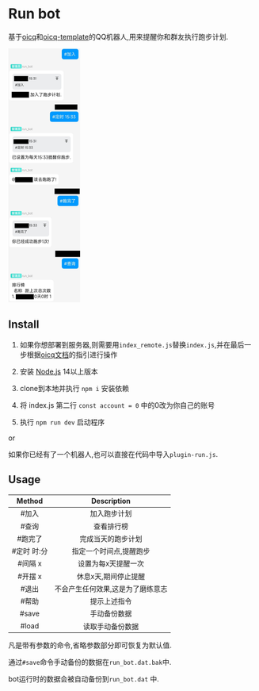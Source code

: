 # Run bot

基于[oicq](https://github.com/takayama-lily/oicq)和[oicq-template](https://github.com/takayama-lily/oicq-template)的QQ机器人,用来提醒你和群友执行跑步计划.

<img src="./example.jpg" alt="example.jpg" style="zoom:50%;" />



## Install

1. 如果你想部署到服务器,则需要用`index_remote.js`替换`index.js`,并在最后一步根据[oicq文档](https://github.com/takayama-lily/oicq/wiki/01.%E4%BD%BF%E7%94%A8%E5%AF%86%E7%A0%81%E7%99%BB%E5%BD%95-(%E6%BB%91%E5%8A%A8%E9%AA%8C%E8%AF%81%E7%A0%81%E6%95%99%E7%A8%8B))的指引进行操作

2. 安装 [Node.js](https://nodejs.org/) 14以上版本  

3. clone到本地并执行 `npm i` 安装依赖

4. 将 index.js 第二行 `const account = 0` 中的0改为你自己的账号

5. 执行 `npm run dev` 启动程序

or

如果你已经有了一个机器人,也可以直接在代码中导入`plugin-run.js`.



## Usage


|   Method    |            Description            |
| :---------: | :-------------------------------: |
|    #加入    |           加入跑步计划            |
|    #查询    |            查看排行榜             |
|   #跑完了   |        完成当天的跑步计划         |
| #定时 时:分 |      指定一个时间点,提醒跑步      |
|   #间隔 x   |        设置为每x天提醒一次        |
|   #开摆 x   |       休息x天,期间停止提醒        |
|    #退出    | 不会产生任何效果,这是为了磨练意志 |
|    #帮助    |           提示上述指令            |
|    #save    |           手动备份数据            |
|    #load    |         读取手动备份数据          |

凡是带有参数的命令,省略参数部分即可恢复为默认值.

通过`#save`命令手动备份的数据在`run_bot.dat.bak`中.

bot运行时的数据会被自动备份到`run_bot.dat` 中.

